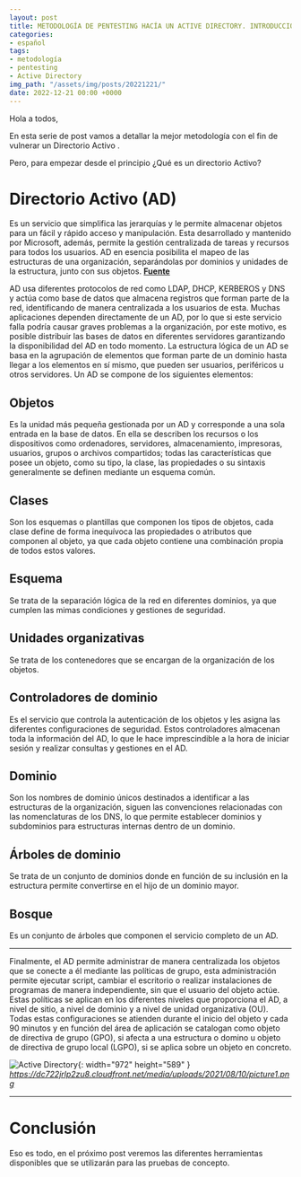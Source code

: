 ```yaml
---
layout: post
title: METODOLOGÍA DE PENTESTING HACÍA UN ACTIVE DIRECTORY. INTRODUCCIÓN (PARTE 1) (ES)
categories:
- español
tags:
- metodología
- pentesting
- Active Directory
img_path: "/assets/img/posts/20221221/"
date: 2022-12-21 00:00 +0000
---
```

Hola a todos,

En esta serie de post vamos a detallar la mejor metodología con el fin de vulnerar un Directorio Activo .

Pero, para empezar desde el principio ¿Qué es un directorio Activo?

# Directorio Activo (AD)

Es un servicio que simplifica las jerarquías y le permite almacenar objetos para un fácil y rápido acceso y manipulación. Esta desarrollado y mantenido por Microsoft,
además, permite la gestión centralizada de tareas y recursos para todos los usuarios. AD en esencia posibilita el mapeo de las estructuras de una organización, separándolas por dominios y unidades de la estructura, junto con sus objetos. [**Fuente**](https://openwebinars.net/blog/introduccion-active-directory-y-consejos-para-administrarlo/) 


AD usa diferentes protocolos de red como LDAP, DHCP, KERBEROS y DNS y actúa como base de datos que almacena registros que forman parte de la red, identificando
de manera centralizada a los usuarios de esta. Muchas aplicaciones dependen directamente de un AD, por lo que si este servicio falla podría causar graves problemas
a la organización, por este motivo, es posible distribuir las bases de datos en diferentes servidores garantizando la disponibilidad del AD en todo momento.
La estructura lógica de un AD se basa en la agrupación de elementos que forman parte de un dominio hasta llegar a los elementos en sí mismo, que pueden ser usuarios,
periféricos u otros servidores. Un AD se compone de los siguientes elementos: 

## Objetos

Es la unidad más pequeña gestionada por un AD y corresponde a una sola entrada en la base de datos. En ella se describen los recursos o los
dispositivos como ordenadores, servidores, almacenamiento, impresoras, usuarios, grupos o archivos compartidos; todas las características que posee un
objeto, como su tipo, la clase, las propiedades o su sintaxis generalmente se definen mediante un esquema común.

## Clases

Son los esquemas o plantillas que componen los tipos de objetos, cada clase define de forma inequívoca las propiedades o atributos que componen al
objeto, ya que cada objeto contiene una combinación propia de todos estos valores.

## Esquema

Se trata de la separación lógica de la red en diferentes dominios, ya que cumplen las mimas condiciones y gestiones de seguridad.


## Unidades organizativas

Se trata de los contenedores que se encargan de la organización de los objetos.

## Controladores de dominio

Es el servicio que controla la autenticación de los objetos y les asigna las diferentes configuraciones de seguridad. Estos controladores almacenan toda la información del AD, lo que le hace imprescindible a la hora de iniciar sesión y realizar consultas y gestiones en el AD.

## Dominio

Son los nombres de dominio únicos destinados a identificar a las estructuras de la organización, siguen las convenciones relacionadas con las nomenclaturas de los DNS, lo que permite establecer dominios y subdominios para estructuras internas dentro de un dominio.


## Árboles de dominio

Se trata de un conjunto de dominios donde en función de su inclusión en la estructura permite convertirse en el hijo de un dominio mayor.


## Bosque

Es un conjunto de árboles que componen el servicio completo de un AD.

___

Finalmente, el AD permite administrar de manera centralizada los objetos que se conecte a él mediante las políticas de grupo, esta administración permite ejecutar script, cambiar el escritorio o realizar instalaciones de programas de manera independiente, sin que el usuario del objeto actúe. Estas políticas se aplican en los diferentes niveles que proporciona el AD, a nivel de sitio, a nivel de dominio y a nivel de unidad organizativa (OU). Todas estas configuraciones se atienden durante el inicio del objeto y cada 90 minutos y en función del área de aplicación se catalogan como objeto de directiva de grupo (GPO), si afecta a una estructura o domino u objeto de directiva de grupo local (LGPO), si se aplica sobre un objeto en concreto.


![Active Directory](AD.png){: width="972" height="589" }
_https://dc722jrlp2zu8.cloudfront.net/media/uploads/2021/08/10/picture1.png_

___

# Conclusión

Eso es todo, en el próximo post veremos las diferentes herramientas disponibles que se utilizarán para las pruebas de concepto.
